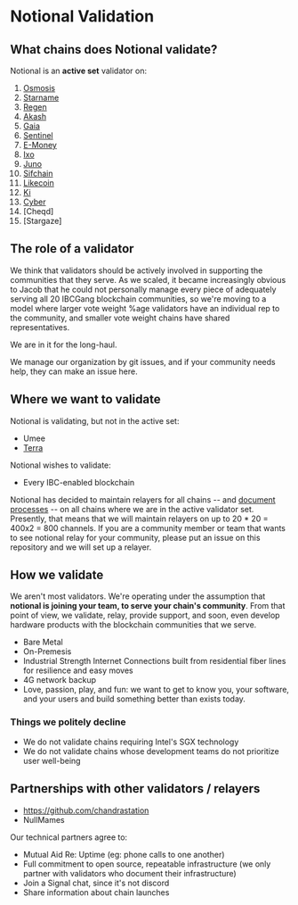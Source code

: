 # Notional Validation

## What chains does Notional validate?
Notional is an **active set** validator on:
1) [Osmosis](https://www.mintscan.io/osmosis/validators/osmovaloper1083svrca4t350mphfv9x45wq9asrs60c6rv0j5)
2) [Starname](https://www.mintscan.io/starname/validators/starvaloper1pdqlmncych8uzsfdnsptv7s0wpazc0rgv7zc6h)
3) [Regen](https://regen.aneka.io/validators/regenvaloper1083svrca4t350mphfv9x45wq9asrs60ct2p9a5)
4) [Akash](https://www.mintscan.io/akash/validators/akashvaloper1083svrca4t350mphfv9x45wq9asrs60c0k5a63)
5) [Gaia](https://www.mintscan.io/cosmos/validators/cosmosvaloper1083svrca4t350mphfv9x45wq9asrs60cdmrflj)
6) [Sentinel](https://www.mintscan.io/sentinel/validators/sentvaloper1083svrca4t350mphfv9x45wq9asrs60cv37gc8)
7) [E-Money](https://emoney.bigdipper.live/validators/emoneyvaloper16dc379m0qj64g4pr4nkl7ewak52qy2srpe6lxp)
8) [Ixo](https://blockscan.ixo.world/validator/ixovaloper1083svrca4t350mphfv9x45wq9asrs60camel0h)
9) [Juno](https://juno.aneka.io/validators/junovaloper1083svrca4t350mphfv9x45wq9asrs60cpqzg0y)
10) [Sifchain](https://www.mintscan.io/sifchain/validators/sifvaloper1083svrca4t350mphfv9x45wq9asrs60cyssqu6)
11) [Likecoin](https://likecoin.bigdipper.live/validators/cosmosvaloper16dc379m0qj64g4pr4nkl7ewak52qy2srvwj2rz)
12) [Ki](https://blockchain.ki/validator/kivaloper1lmkzaxztjpesh0mf7qy76l5npqwc7fk3l2k57g)
13) [Cyber](https://cyb.ai/network/bostrom/hero/bostromvaloper1g65rmjkeuy5rywx04s4fvwfylmlz98vq4gzln5)
14) [Cheqd]
15) [Stargaze]

## The role of a validator

We think that validators should be actively involved in supporting the communities that they serve.  As we scaled, it became increasingly obvious to Jacob that he could not personally manage every piece of adequately serving all 20 IBCGang blockchain communities, so we're moving to a model where larger vote weight %age validators have an individual rep to the community, and smaller vote weight chains have shared representatives. 

We are in it for the long-haul.

We manage our organization by git issues, and if your community needs help, they can make an issue here.  



## Where we want to validate
Notional is validating, but not in the active set:
* Umee
* [Terra](https://ping.pub/terra-luna/account/terra1cn2qhqs4g0fzxn8j2lhr3vwffc86s0k65cqclp)

Notional wishes to validate:
* Every IBC-enabled blockchain


Notional has decided to maintain relayers for all chains -- and [document processes](./relaying-guide) -- on all chains where we are in the active validator set.  Presently, that means that we will maintain relayers on up to 20 * 20 = 400x2 = 800 channels.  If you are a community member or team that wants to see notional relay for your community, please put an issue on this repository and we will set up a relayer.  


## How we validate

We aren't most validators.  We're operating under the assumption that **notional is joining your team, to serve your chain's community**.  From that point of view, we validate, relay, provide support, and soon, even develop hardware products with the blockchain communities that we serve.  

* Bare Metal
* On-Premesis
* Industrial Strength Internet Connections built from residential fiber lines for resilience and easy moves
* 4G network backup
* Love, passion, play, and fun:  we want to get to know you, your software, and your users and build something better than exists today.


### Things we politely decline
* We do not validate chains requiring Intel's SGX technology 
* We do not validate chains whose development teams do not prioritize user well-being




## Partnerships with other validators / relayers
* https://github.com/chandrastation
* NullMames

Our technical partners agree to:
* Mutual Aid Re: Uptime (eg: phone calls to one another)
* Full commitment to open source, repeatable infrastructure (we only partner with validators who document their infrastructure)
* Join a Signal chat, since it's not discord
* Share information about chain launches


